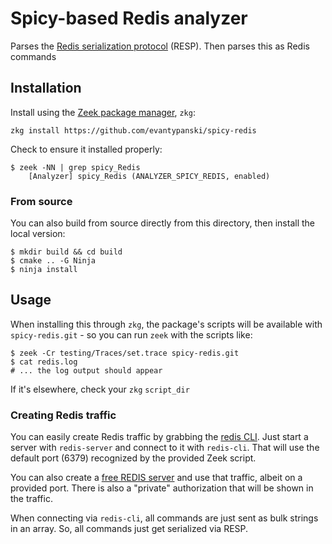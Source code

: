 # Spicy-based Redis analyzer

Parses the [Redis serialization protocol](https://redis.io/docs/latest/develop/reference/protocol-spec/) (RESP). Then parses this as Redis commands

## Installation

Install using the [Zeek package manager](https://docs.zeek.org/projects/package-manager/en/stable/), `zkg`:

```
zkg install https://github.com/evantypanski/spicy-redis
```

Check to ensure it installed properly:

```
$ zeek -NN | grep spicy_Redis
    [Analyzer] spicy_Redis (ANALYZER_SPICY_REDIS, enabled)
```

### From source

You can also build from source directly from this directory, then install the local version:

```
$ mkdir build && cd build
$ cmake .. -G Ninja
$ ninja install
```

## Usage

When installing this through `zkg`, the package's scripts will be available with `spicy-redis.git` - so you can run `zeek` with the scripts like:

```
$ zeek -Cr testing/Traces/set.trace spicy-redis.git
$ cat redis.log
# ... the log output should appear
```

If it's elsewhere, check your `zkg` `script_dir`

### Creating Redis traffic

You can easily create Redis traffic by grabbing the [redis CLI](https://redis.io/docs/latest/develop/connect/cli/). Just start a server with `redis-server` and connect to it with `redis-cli`. That will use the default port (6379) recognized by the provided Zeek script.

You can also create a [free REDIS server](https://redis.io/try-free/) and use that traffic, albeit on a provided port. There is also a "private" authorization that will be shown in the traffic.

When connecting via `redis-cli`, all commands are just sent as bulk strings in an array. So, all commands just get serialized via RESP.
